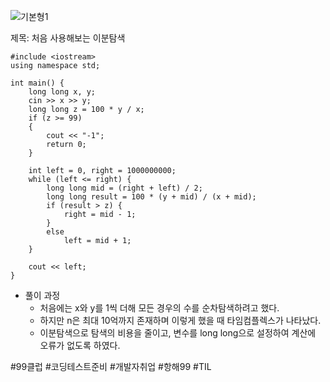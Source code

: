 ![기본형1](https://github.com/user-attachments/assets/b76c95fb-ec7c-4e42-af8c-ab8dc907bad7)

제목: 처음 사용해보는 이분탐색
```
#include <iostream>
using namespace std;

int main() {
	long long x, y;
	cin >> x >> y;
	long long z = 100 * y / x;
	if (z >= 99)
	{
		cout << "-1";
		return 0;
	}

	int left = 0, right = 1000000000;
	while (left <= right) {
		long long mid = (right + left) / 2;
		long long result = 100 * (y + mid) / (x + mid);
		if (result > z) {
			right = mid - 1;
		}
		else
			left = mid + 1;
	}

	cout << left;
}
```
- 풀이 과정
  - 처음에는 x와 y를 1씩 더해 모든 경우의 수를 순차탐색하려고 했다.
  - 하지만 n은 최대 10억까지 존재하며 이렇게 했을 때 타임컴플렉스가 나타났다.
  - 이분탐색으로 탐색의 비용을 줄이고, 변수를 long long으로 설정하여 계산에 오류가 없도록 하였다.

#99클럽 #코딩테스트준비 #개발자취업 #항해99 #TIL
